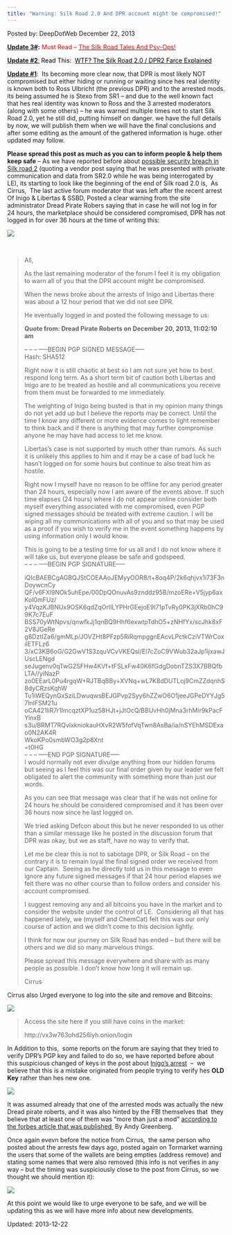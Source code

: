 ```yaml
---
title: "Warning: Silk Road 2.0 And DPR account might be compromised!"
---
```


<span>Posted by: DeepDotWeb </span>
<span>December 22, 2013</span>


<p><strong><span style="text-decoration: underline;">Update 3#</span>:</strong> <span style="color: #ff0000;">Must Read &#8211; <a href="/2013/12/24/the-silk-road-2-0-tales-psy-ops/" target="_blank"><span style="color: #ff0000;">The Silk Road Tales And Psy-Ops!</span></a></span></p>
<p><span style="text-decoration: underline;"><strong>Update #2</strong>:</span> <span style="color: #000000;">Read This:  <a href="/2013/12/23/wtf-the-silk-road-2-0-dpr2-farce-explained/" target="_blank"><span style="color: #000000;">WTF? The Silk Road 2.0 / DPR2 Farce Explained</span></a></span></p>
<p><span style="text-decoration: underline;"><strong>Update #1</strong></span>:  Its becoming more clear now, that DPR is most likely NOT compromised but either hiding or running or waiting since hes real identity is known both to Ross Ulbricht (the previous DPR) and to the arrested mods. its being assumed he is Stexo from SR1 &#8211; and due to the well known fact that hes real identity was known to Ross and the 3 arrested moderators (along with some others) &#8211; he was warned multiple times not to start Silk Road 2.0, yet he still did, putting himself on danger. we have the full details by now, we will publish them when we will have the final conclusions and after some editing as the amount of the gathered information is huge. other updated may follow.</p>
<p><strong>Please spread this post as much as you can to inform people &amp; help them keep safe</strong> &#8211; As we have reported before about <a href="/2013/12/21/silk-road-adminsmods-ssbd-libertas-inigo-arrested/">possible security breach in Silk road 2</a> (quoting a vendor post saying that he was presented with private communication and data from SR2.0 while he was being interrogated by LE), its starting to look like the beginning of the end of Silk road 2.0 is,  As Cirrus,  The last active forum moderator that was left after the recent arrest Of Inigo &amp; Libertas &amp; SSBD, Posted a clear warning from the site administrator Dread Pirate Robers saying that in case he will not log in for 24 hours, the marketplace should be considered compromised, DPR has not logged in for over 36 hours at the time of writing this:</p>
<img src="https://G-I-R.github.io/deepdotweb/imgs/2013/12/Dpr.png" />

<p>&nbsp;</p>
<blockquote><p>All,</p>
<p>As the last remaining moderator of the forum I feel it is my obligation to warn all of you that the DPR account might be compromised.</p>
<p>When the news broke about the arrests of Inigo and Libertas there was about a 12 hour period that we did not see DPR.</p>
<p>He eventually logged in and posted the following message to us:</p>
<div>
<div><strong>Quote from: Dread Pirate Roberts on December 20, 2013, 11:02:10 am</strong></div>
</div>
<p>&#8211; &#8211; &#8211; &#8212;&#8211;BEGIN PGP SIGNED MESSAGE&#8212;&#8211;<br/>
    Hash: SHA512</p>
<p>Right now it is still chaotic at best so I am not sure yet how to best respond long term. As a short term bit of caution both Libertas and Inigo are to be treated as hostile and all communications you receive from them must be forwarded to me immediately.</p>
<p>The weighting of Inigo being busted is that in my opinion many things do not yet add up but I believe the reports may be correct. Until the time I know any different or more evidence comes to light remember to think back and if there is anything that may further compromise anyone he may have had access to let me know.</p>
<p>Libertas&#8217;s case is not supported by much other than rumors. As such it is unlikely this applies to him and it may be a case of bad luck he hasn&#8217;t logged on for some hours but continue to also treat him as hostile.</p>
<p>Right now I myself have no reason to be offline for any period greater than 24 hours, especially now I am aware of the events above. If such time elapses (24 hours) where I do not appear online consider both myself everything associated with me compromised, even PGP signed messages should be treated with extreme caution. I will be wiping all my communications with all of you and so that may be used as a proof if you wish to verify me in the event something happens by using information only I would know.</p>
<p>This is going to be a testing time for us all and I do not know where it will take us, but everyone please be safe and godspeed.<br/>
    &#8211; &#8211; &#8211; &#8212;&#8211;BEGIN PGP SIGNATURE&#8212;&#8211;</p>
<p>iQIcBAEBCgAGBQJStCOEAAoJEMyyOOR8/t+8oq4P/2k6qhjvx1i73F3nDoywcnCy<br/>
    QF/v6FXl9NOk5uhEpe/00DpQOnuvAs9znddz95B/mzoERe+V5jyp6axKoI0mFUz/<br/>
    y4VqzKJBNUx9OSK6qdZqOrlILYPHrGEejoE9l71pTvRy0PK3jXRb0hC99K7c7EuF<br/>
    BSS70yWtNpvs/qnwfkJj1qnBQ9Hhf6exwtpTdhO5+zNHfYx/scJhk8xF2V8JGeRe<br/>
    g8DztIZa6/gmMLp/JOVZHt8PFzp5RiRqmpggnEAcvLPctkCziVTWrCoxiIETFLz6<br/>
    3/xC3KB6oG/G2GwV1S3zquVCvVKEQsI/El7cZoC9VWub32aJp1ijxawJUscLENgd<br/>
    seJugenv0qTwG2SFHw4KVf+tFSLxFw40K6fGdgDobnTZS3X7BBQfbLTA//yiNazP<br/>
    zo0EEarL0Pu4rgqW+RJTBqBBy+XVNq+wL7K8dDUTLoj9CmZZdqnhS8dyCRzsKqhW<br/>
    Tu1iWEQynGxSziLDwuqwsBEJGPvp2Syy6hZZwO6O1jeeJGPeDYYJg57lnIFSM21u<br/>
    oCA421liR7r1lmcqztXP1uz58HJt+jJtOcQ/BBUvHh0jMna3rhMir9kPacFYinxB<br/>
    s3u/BRMT7RQvlxkniokauHXvR2W5fofVqTwn8AsBa/ia/nSYEhMSDExao0N2AK4R<br/>
    WkoKPo0smbWO3g2p8Xnt<br/>
    =t0HG<br/>
    &#8211; &#8211; &#8211; &#8212;&#8211;END PGP SIGNATURE&#8212;&#8211;<br/>
    I would normally not ever divulge anything from our hidden forums but seeing as I feel this was our final order given by our leader we felt obligated to alert the community with something more than just our words.</p>
<p>As you can see that message was clear that if he was not online for 24 hours he should be considered compromised and it has been over 36 hours now since he last logged on.</p>
<p>We tried asking Defcon about this but he never responded to us other than a similar message like he posted in the discussion forum that DPR was okay, but we as staff, have no way to verify that.</p>
<p>Let me be clear this is not to sabotage DPR, or Silk Road &#8211; on the contrary it is to remain loyal the final signed order we received from our Captain.  Seeing as he directly told us in this message to even ignore any future signed messages if that 24 hour period elapses we felt there was no other course than to follow orders and consider his account compromised.</p>
<p>I suggest removing any and all bitcoins you have in the market and to consider the website under the control of LE.  Considering all that has happened lately, we (myself and ChemCat) felt this was our only course of action and we didn&#8217;t come to this decision lightly.</p>
<p>I think for now our journey on Silk Road has ended &#8211; but there will be others and we did so many marvelous things.</p>
<p>Please spread this message everywhere and share with as many people as possible. I don&#8217;t know how long it will remain up.</p>
<p>Cirrus</p></blockquote>
<p>Cirrus also Urged everyone to log into the site and remove and Bitcoins:</p>
<img src="https://G-I-R.github.io/deepdotweb/imgs/2013/12/comp.png" />

<blockquote><p>Access the site here if you still have coins in the market:</p>
<p>http://vx3w763ohd256iyh.onion/login</p></blockquote>
<p>In Addition to this,  some reports on the forum are saying that they tried to verify DPR&#8217;s PGP key and failed to do so, we have reported before about this suspicious changed of keys in the post about <a href="/2013/12/20/silk-road-administrator-inigo-busted/">Inigo&#8217;s arrest</a>  &#8211;  we believe that this is a mistake originated from people trying to verify hes <strong>OLD Key</strong> rather than hes new one.</p>

<img src="https://G-I-R.github.io/deepdotweb/imgs/2013/12/verify.png"/>
<p>It was assumed already that one of the arrested mods was actually the new Dread pirate roberts, and it was also hinted by the FBI themselves that  they believe that at least one of them was &#8220;more than just a mod&#8221; <a href="http://www.forbes.com/sites/andygreenberg/2013/12/20/feds-indict-three-more-alleged-employees-of-the-silk-roads-dread-pirate-roberts/">according to the forbes article that was published </a> By Andy Greenberg.</p>
<p>Once again evevn before the notice from Cirrus,  the same person who posted about the arrests few days ago, posted again on Tormarket warning the users that some of the wallets are being empties (address remove) and stating some names that were also removed (this info is not verifies in any way &#8211; but the timing was suspiciously close to the post from Cirrus, so we thought we should mention it):</p>
<img src="https://G-I-R.github.io/deepdotweb/imgs/2013/12/swisher.png" />

<p>At this point we would like to urge everyone to be safe, and we will be updating this as we will have more info about new developments.</p>
</div>


Updated: 2013-12-22